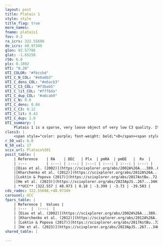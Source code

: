 ```yaml
---
layout: post
title: Platais 1
style: style
title_flag: true
more_names: 
fname: platais1
fov: 0.2
ra_icrs: 322.55698
de_icrs: 48.97349
glon: 92.57706
glat: -1.65258
r50: 6.0
plx: 0.1802
UTI: "0.20"
UTI_COLOR: "#fbccbd"
UTI_C_N_COL: "#e0a6b3"
UTI_C_dens_COL: "#e6acb3"
UTI_C_C3_COL: "#f3bab5"
UTI_C_lit_COL: "#fff6da"
UTI_C_dup_COL: "#a6cab9"
UTI_C_N: 0.0
UTI_C_dens: 0.04
UTI_C_C3: 0.12
UTI_C_lit: 0.42
UTI_C_dup: 1.0
UTI_summary: |
    Platais 1 is a sparse, very loose object of very low C3 quality. It is poorly studied in the literature.<br><br><span style="color: #99180f; font-weight: bold;">Warning: </span>contains less than 25 stars with <i>P>0.5</i> estimated.
class3: |
    <span style="color: purple; font-weight: bold;">D</span><span style="color: red; font-weight: bold;">C</span>
r_50_val: 6.0
N_50_val: 17
scix_url: Platais%201
posit_table: |
    | Reference    | RA    | DEC   | Plx  | pmRA  | pmDE   |  Rv  |
    | :---         | :---: | :---: | :---: | :---: | :---: | :---: |
    |[Dias et al. (2002)](https://scixplorer.org/abs/2002A%26A...389..871D) | 322.508 | 48.977 | -- | -2.65 | -1.31 | -26.73 |
    |[Kharchenko et al. (2012)](https://scixplorer.org/abs/2012A%26A...543A.156K) | 322.515 | 49.0 | -- | -4.54 | -0.5 | -- |
    |[Loktin & Popova (2017)](https://scixplorer.org/abs/2017AstBu..72..257L) | 322.515 | 48.977 | -- | -1.224 | -0.197 | -15.4 |
    |[He et al. (2023)](https://scixplorer.org/abs/2023ApJS..267...34H) | 322.365 | 48.884 | 0.329 | -3.821 | -4.18 | -24.16 |
    | **UCC** |322.557 | 48.973 | 0.18 | -3.399 | -3.73 | -39.583 | 
cds_radec: 322.55698,+48.97349
carousel: UCC
fpars_table: |
    | Reference |  Values |
    | :---  |  :---:  |
    | [Dias et al. (2002)](https://scixplorer.org/abs/2002A%26A...389..871D) | `E(B-V)=0.357, Dist=1268.0, Age=8.244` |
    | [Kharchenko et al. (2012)](https://scixplorer.org/abs/2012A%26A...543A.156K) | `e_bv=0.854, distance=3508, log_age=8.2` |
    | [Loktin & Popova (2017)](https://scixplorer.org/abs/2017AstBu..72..257L) | `E(B-V)=0.351, Dmod=10.629, logt=8.29` |
    | [He et al. (2023)](https://scixplorer.org/abs/2023ApJS..267...34H) | `A0=1.9, m-M=12.25, logA=8.3` |
shared_table: |
    
---
```

